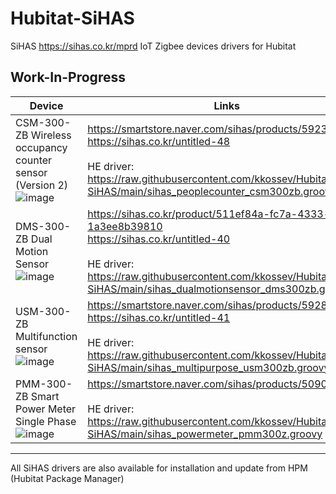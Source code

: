 # Hubitat-SiHAS
SiHAS https://sihas.co.kr/mprd  IoT Zigbee devices drivers for Hubitat

## Work-In-Progress

|  Device |  Links |
|---|---|
| CSM-300-ZB Wireless occupancy counter sensor (Version 2)<br>![image](https://user-images.githubusercontent.com/6189950/201586405-3b2edde9-6783-4d88-92ad-722b754236f9.png) | https://smartstore.naver.com/sihas/products/5923346431 <br> https://sihas.co.kr/untitled-48 <br><br> HE driver: https://raw.githubusercontent.com/kkossev/Hubitat-SiHAS/main/sihas_peoplecounter_csm300zb.groovy |
| DMS-300-ZB Dual Motion Sensor <br> ![image](https://user-images.githubusercontent.com/6189950/201587147-a23647d4-97fc-47a8-a81f-b8763914a379.png) | https://sihas.co.kr/product/511ef84a-fc7a-4333-bf29-1a3ee8b39810 <br> https://sihas.co.kr/untitled-40 <br><br> HE driver: https://raw.githubusercontent.com/kkossev/Hubitat-SiHAS/main/sihas_dualmotionsensor_dms300zb.groovy |
| USM-300-ZB Multifunction sensor <br> ![image](https://user-images.githubusercontent.com/6189950/201587714-645d3321-2c36-4c65-abdf-2ec3ab57a083.png) | https://smartstore.naver.com/sihas/products/5928899987 <br> https://sihas.co.kr/untitled-41 <br><br> HE driver: https://raw.githubusercontent.com/kkossev/Hubitat-SiHAS/main/sihas_multipurpose_usm300zb.groovy |
| PMM-300-ZB Smart Power Meter Single Phase <br> ![image](https://user-images.githubusercontent.com/6189950/201587994-5ac64c25-b97d-44d1-9ced-c1ddf8f42048.png) | https://smartstore.naver.com/sihas/products/5090577864 <br><br> HE driver: https://raw.githubusercontent.com/kkossev/Hubitat-SiHAS/main/sihas_powermeter_pmm300z.groovy |
----------------------------

All SiHAS drivers are also available for installation and update from HPM (Hubitat Package Manager)
